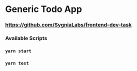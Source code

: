 # Generic Todo App

### https://github.com/SygniaLabs/frontend-dev-task

### Available Scripts

### `yarn start`

### `yarn test`
